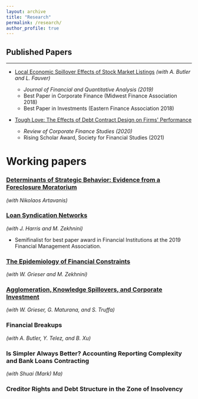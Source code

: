 ```yaml
---
layout: archive
title: "Research"
permalink: /research/
author_profile: true
---
```


## Published Papers

---
* [Local Economic Spillover Effects of Stock Market Listings](https://papers.ssrn.com/sol3/papers.cfm?abstract_id=2695464) 
*(with A. Butler and L. Fauver)*
  - *Journal of Financial and Quantitative Analysis (2019)*
  - Best Paper in Corporate Finance (Midwest Finance Association 2018)
  - Best Paper in Investments (Eastern Finance Association 2018)

* [Tough Love: The Effects of Debt Contract Design on Firms' Performance](https://papers.ssrn.com/sol3/papers.cfm?abstract_id=2551333)
  - *Review of Corporate Finance Studies (2020)*
  - Rising Scholar Award, Society for Financial Studies (2021)


# Working papers

### [Determinants of Strategic Behavior: Evidence from a Foreclosure Moratorium](https://papers.ssrn.com/sol3/papers.cfm?abstract_id=2946595) 
*(with Nikolaos Artavanis)*

### [Loan Syndication Networks](https://papers.ssrn.com/sol3/papers.cfm?abstract_id=3295980) 
*(with J. Harris and M. Zekhnini)*

  - Semifinalist for best paper award in Financial Institutions at the 2019 Financial Management Association.

### [The Epidemiology of Financial Constraints](https://papers.ssrn.com/sol3/papers.cfm?abstract_id=3904480) 
*(with W. Grieser and M. Zekhnini)*

### [Agglomeration, Knowledge Spillovers, and Corporate Investment](https://papers.ssrn.com/sol3/papers.cfm?abstract_id=2851588) 
*(with W. Grieser, G. Maturana, and S. Truffa)*

### Financial Breakups 
*(with A. Butler, Y. Telez, and B. Xu)*

### Is Simpler Always Better? Accounting Reporting Complexity and Bank Loans Contracting 
*(with Shuai (Mark) Ma)*

### Creditor Rights and Debt Structure in the Zone of Insolvency






<!-- 
{% if author.googlescholar %}
  You can also find my articles on <u><a href="{{author.googlescholar}}">my Google Scholar profile</a>.</u>
{% endif %}

{% include base_path %}

{% for post in site.publications reversed %}
  {% include archive-single.html %}
{% endfor %}
 -->